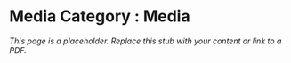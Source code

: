 #    Media Category : Media

_This page is a placeholder. Replace this stub with your content or link to a PDF._
